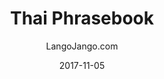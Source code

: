 ---
setID: 26
path: /product/thai-phrasebook-and-dictionary
date: 2017-11-05
language: Thai
title: Thai Phrasebook
productImage: 'langojango-thai-language-phrasebook.png'
bookCoverImage: 'illustration2.png'
altText: 'thai-language-phrasebook'
description: [
  {
    text: "The Thai phrasebook and dictionary by Langojango provides 3,000 Thai words and phrases at your fingertips. Learn (or look up) all of the essential Thai words and phrases you need as a tourist, business traveler, or student. Quickly find the words you need to get around, express your opinions, and communicate efffectively in Thai."
  },
  {
    text: "Listen to audio recordings of every single word and phrase everwhere you have internet access. No need to download a special application. Simply connect with JangoBot, the Langojango chatbot, over the messaging app you already use (like Facebook Messenger, WhatsApp, Telegram, and more)"
  },
  {
    text: "Simply ask JangoBot, by text or voice, to pull up the phrase you want to hear. Within a few seconds, you'll be messaged back with a recording of a native Thai speaker repeating the word or phrase 3 times. You can replay the recording as many times as you need. By reading and listening and speaking, you'll retain more of what you learn and become a more confident Thai speaker quickly. "
  },
  {
    text: "JangoBot's 3,000 word two-way dictionary skill is free to use with your purchase of a book or ebook and doesn't require an ongoing subscription."
  }
]  

# SEO
seoTitle: 'Thai Phrasebook and Dictionary - Langojango'
seoDescription: 'The Thai phrasebook and dictionary by Langojango provides 3,000 Thai words and phrases at your fingertips. Learn all of the essential Thai vocabulary you need as a tourist, business traveler, or student - and hear every word pronounced online by native Thai speakers.'
canonical: 'https://www.langojango.com/product/thai-phrasebook-and-dictionary'
ogUrl: 'https://www.langojango.com/product/thai-phrasebook-and-dictionary'
ogTitle: 'Thai Phrasebook and Dictionary - Langojango'
ogDescription: 'The Thai phrasebook and dictionary by Langojango provides 3,000 Thai words and phrases at your fingertips. Learn all of the essential Thai vocabulary you need as a tourist, business traveler, or student - and hear every word pronounced online by native Thai speakers.'
ogImageUrl: 'langojango-thai-language-phrasebook.png'
ogImageWidth: '1205'
ogImageHeight: '1797'
ogImageAlt: 'Thai Phrasebook and Dictionary'
siteName: 'LangoJango.com'
twitterHandle: '@langojango'
twitterSite: '@langojango'
twitterCardType: 'summary_large_image'

availability: Coming Soon
ISBN13: 0000000000000
ISBN10: 0000000000
author: LangoJango.com
pageCount: 500
dimensions: 4 x 6 (152mm x 102mm)
---